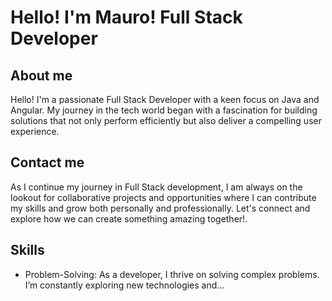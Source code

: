 # Hello! I'm Mauro! Full Stack Developer

## About me
Hello! I'm a passionate Full Stack Developer with a keen focus on Java and Angular. My journey in the tech world began with a fascination for building solutions that not only perform efficiently but also deliver a compelling user experience.

## Contact me
As I continue my journey in Full Stack development, I am always on the lookout for collaborative projects and opportunities where I can contribute my skills and grow both personally and professionally. Let's connect and explore how we can create something amazing together!.

## Skills
- Problem-Solving: As a developer, I thrive on solving complex problems. I’m constantly exploring new technologies and...